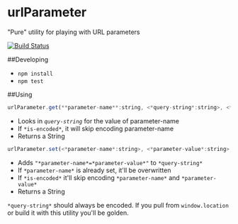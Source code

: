 # urlParameter

"Pure" utility for playing with URL parameters

[![Build Status](https://travis-ci.org/delphic-digital/urlParameter.svg?branch=master)](https://travis-ci.org/delphic-digital/urlParameter)

##Developing

 - `npm install`
 - `npm test`

##Using

```javascript
urlParameter.get(**parameter-name**:string, <*query-string*:string>, <*is-encoded*:boolean optional>)
```

- Looks in *`query-string`* for the value of parameter-name
- If `*is-encoded*`, it will skip encoding parameter-name
- Returns a String

```javascript
urlParameter.set(<*parameter-name*:string>, <*parameter-value*:string>, <*query-string*:string>, <*is-encoded*:boolean optional>)
```

- Adds `"*parameter-name*=*parameter-value*"` to `*query-string*` 
- If `*parameter-name*` is already set, it'll be overwritten
- If `*is-encoded*` it'll skip encoding `*parameter-name*` and `*parameter-value*`
- Returns a String

`*query-string*` should always be encoded. If you pull from `window.location` or build it with this utility you'll be golden.